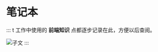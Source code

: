 # 笔记本

::: t
工作中使用的 **前端知识** 点都逐步记录在此，方便以后查阅。

<img src="/img/wechat.png" alt="子文" title="子文" class="zoom-custom-imgs">
:::
